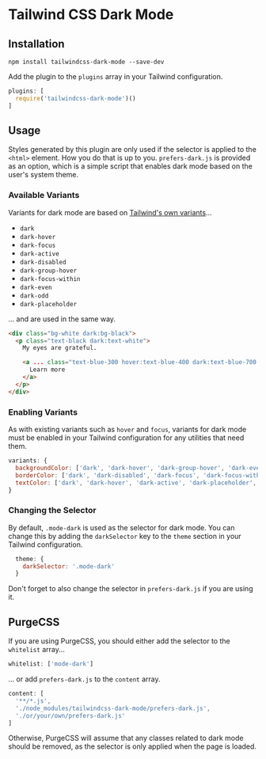 # Tailwind CSS Dark Mode

## Installation

```
npm install tailwindcss-dark-mode --save-dev
```

Add the plugin to the `plugins` array in your Tailwind configuration.

```javascript
plugins: [
  require('tailwindcss-dark-mode')()
]
```

## Usage

Styles generated by this plugin are only used if the selector is applied to the `<html>` element. How you do that is up to you. `prefers-dark.js` is provided as an option, which is a simple script that enables dark mode based on the user's system theme.

### Available Variants

Variants for dark mode are based on [Tailwind's own variants](https://tailwindcss.com/docs/state-variants/)...

- `dark`
- `dark-hover`
- `dark-focus`
- `dark-active`
- `dark-disabled`
- `dark-group-hover`
- `dark-focus-within`
- `dark-even`
- `dark-odd`
- `dark-placeholder`

... and are used in the same way.

```html
<div class="bg-white dark:bg-black">
  <p class="text-black dark:text-white">
    My eyes are grateful.

    <a ... class="text-blue-300 hover:text-blue-400 dark:text-blue-700 dark-hover:text-blue-600">
      Learn more
    </a>
  </p>
</div>
```

### Enabling Variants

As with existing variants such as `hover` and `focus`, variants for dark mode must be enabled in your Tailwind configuration for any utilities that need them.

```javascript
variants: {
  backgroundColor: ['dark', 'dark-hover', 'dark-group-hover', 'dark-even', 'dark-odd', 'hover'],
  borderColor: ['dark', 'dark-disabled', 'dark-focus', 'dark-focus-within', 'hover'],
  textColor: ['dark', 'dark-hover', 'dark-active', 'dark-placeholder', 'hover']
}
```

### Changing the Selector

By default, `.mode-dark` is used as the selector for dark mode. You can change this by adding the `darkSelector` key to the `theme` section in your Tailwind configuration.

```javascript
  theme: {
    darkSelector: '.mode-dark'
  }
```

Don't forget to also change the selector in `prefers-dark.js` if you are using it.

## PurgeCSS

If you are using PurgeCSS, you should either add the selector to the `whitelist` array...

```javascript
whitelist: ['mode-dark']
```

... or add `prefers-dark.js` to the `content` array.

```javascript
content: [
  '**/*.js',
  './node_modules/tailwindcss-dark-mode/prefers-dark.js',
  './or/your/own/prefers-dark.js'
]
```

Otherwise, PurgeCSS will assume that any classes related to dark mode should be removed, as the selector is only applied when the page is loaded.
